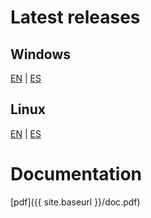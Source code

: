 # Latest releases
## Windows
[EN](https://github.com/inescaridi/PriorID/releases/download/NetW4PPLV1.1/NetW4PPL_EN.exe) | [ES](https://github.com/inescaridi/PriorID/releases/download/NetW4PPLV1.1/NetW4PPL_ES.exe)

## Linux
[EN](https://github.com/inescaridi/PriorID/releases/download/NetW4PPLV1.1/NetW4PPL_EN_linux) | [ES](https://github.com/inescaridi/PriorID/releases/download/NetW4PPLV1.1/NetW4PPL_ES_linux)

# Documentation
[pdf]({{ site.baseurl }}/doc.pdf)
